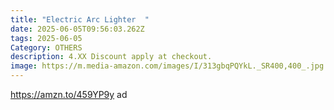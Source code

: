 ```yaml
---
title: "Electric Arc Lighter  "
date: 2025-06-05T09:56:03.262Z
tags: 2025-06-05
Category: OTHERS
description: 4.XX Discount apply at checkout.
image: https://m.media-amazon.com/images/I/313gbqPQYkL._SR400,400_.jpg
---
```

https://amzn.to/459YP9y  ad